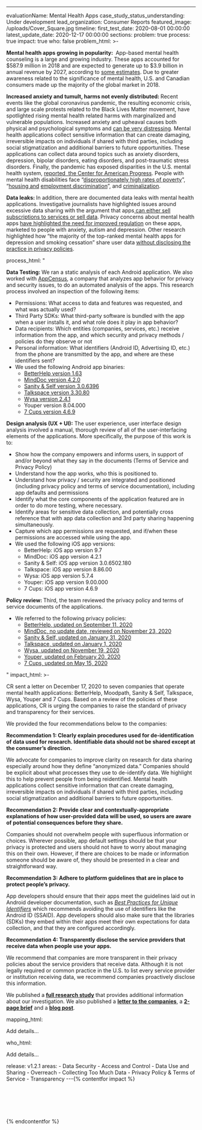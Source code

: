 ---
evaluationName: Mental Health Apps
case_study_status_understanding: Under development
lead_organization: Consumer Reports
featured_image: /uploads/Cover_Square.jpg
timeline:
  first_test_date: 2020-08-01 00:00:00
  latest_update_date: 2020-12-17 00:00:00
sections:
  problem: true
  process: true
  impact: true
  who: false
problem_html: >-
  <p><strong>Mental health apps growing in popularity: </strong>&nbsp;App-based
  mental health counseling is a large and growing industry. These apps accounted
  for $587.9 million in 2018 and are expected to generate up to $3.9 billion in
  annual revenue by 2027, according to <a
  href="https://www.prnewswire.com/news-releases/mental-health-apps-market-accounted-for-us-587-9-mn-in-2018-and-is-expected-to-generate-a-revenue-of-us-3-918-40-mn-by-2027--at-a-growth-rate-of-23-7-from-2019--2027--300997559.html">some
  estimates</a>. Due to greater awareness related to the significance of mental
  health, U.S. and Canadian consumers made up the majority of the global market
  in 2018.&nbsp;</p><p><strong>Increased anxiety and tumult, harms not evenly
  distributed: </strong>Recent events like the global coronavirus pandemic, the
  resulting economic crisis, and large scale protests related to the Black Lives
  Matter movement, have spotlighted rising mental health related harms with
  marginalized and vulnerable populations. Increased anxiety and upheaval causes
  both physical and psychological symptoms and <a
  href="https://www.medicalnewstoday.com/articles/322510#:~:text=Outlook,health%20conditions%2C%20such%20as%20depression">can
  be very distressing</a>. Mental health applications collect sensitive
  information that can create damaging, irreversible impacts on individuals if
  shared with third parties, including social stigmatization and additional
  barriers to future opportunities. These applications can collect data around
  topics such as anxiety disorders, depression, bipolar disorders, eating
  disorders, and post-traumatic stress disorders. Finally, the pandemic has
  exposed disparities in the U.S. mental health system, <a
  href="https://www.americanprogress.org/issues/disability/reports/2020/09/10/490221/mental-health-care-severely-inequitable-came-coronavirus-crisis/">reported&nbsp;
  the Center for American Progress</a>. People with mental health disabilities
  face &ldquo;<a
  href="https://www.samhsa.gov/data/sites/default/files/report_2720/Spotlight-2720.html">disproportionately
  high rates of poverty</a>&rdquo;, &ldquo;<a
  href="https://www.huduser.gov/portal/sites/default/files/pdf/MentalDisabilities-FinalPaper.pdf">housing
  and</a> <a
  href="https://www.huduser.gov/portal/sites/default/files/pdf/MentalDisabilities-FinalPaper.pdf">employment
  discrimination</a>&rdquo;, and <a
  href="https://journals.sagepub.com/doi/abs/10.1177/0896920511430864">criminalization</a>.&nbsp;&nbsp;</p><p><strong>Data
  leaks: </strong>In addition, there are documented data leaks with mental
  health applications. Investigative journalists have highlighted issues around
  excessive data sharing with the argument that apps<a
  href="https://www.theverge.com/2019/4/20/18508382/apps-mental-health-smoking-cessation-data-sharing-privacy-facebook-google-advertising">
  can either sell subscriptions to services or sell data</a>. Privacy concerns
  about mental health apps <a
  href="https://www.spectrumnews.org/news/mental-health-apps-highlight-need-for-regulation/">have
  highlighted the need for improved regulation</a> on these apps, marketed to
  people with anxiety, autism and depression. Other research highlighted how
  &ldquo;the majority of the top-ranked mental health apps for depression and
  smoking cessation&rdquo; share user data <a
  href="https://healthitsecurity.com/news/mental-health-apps-may-share-user-data-without-clear-privacy-policies">without
  disclosing the practice in privacy policies</a>.&nbsp;</p>
process_html: "<p><strong>Data Testing: </strong>We ran a static analysis of each Android application. We also worked with <a target=\"_blank\" rel=\"noopener\" href=\"https://www.appcensus.io/\">AppCensus</a>, a company that analyzes app behavior for privacy and security issues, to do an automated analysis of the apps. This research process involved an inspection of the following items:</p><ul><li>Permissions: What access to data and features was requested, and what was actually used?</li><li>Third Party SDKs: What third-party software is bundled with the app when a user installs it, and what role does it play in app behavior?&nbsp;</li><li>Data recipients: Which entities (companies, services, etc.) receive information from the app, and which security and privacy methods / policies do they observe or not</li><li>Personal information: What identifiers (Android ID, Advertising ID, etc.) from the phone are transmitted by the app, and where are these identifiers sent?</li><li>We used the following Android app binaries:&nbsp;<ul><li><a href=\"https://play.google.com/store/apps/details?id=com.betterhelp\">BetterHelp version 1.63</a></li><li><a href=\"https://play.google.com/store/apps/details?id=de.moodpath.android\">MindDoc version 4.2.0</a></li><li><a href=\"https://play.google.com/store/apps/details?id=cc.moov.five\">Sanity &amp; Self version 3.0.6396</a></li><li><a href=\"https://play.google.com/store/apps/details?id=com.talkspace.talkspaceapp\">Talkspace version 3.30.80</a></li><li><a href=\"https://play.google.com/store/apps/details?id=bot.touchkin\">Wysa version 2.4.1</a></li><li>Youper version 8.04.000</li><li><a href=\" https://play.google.com/store/apps/details?id=com.sevencupsoftea.app\">7 Cups version 4.6.9</a></li></ul></li></ul><p><strong>Design analysis (UX + UI):</strong> The user experience, user interface design analysis involved a manual, thorough review of all of the user-interfacing elements of the applications. More specifically, the purpose of this work is to:&nbsp;</p><ul><li>Show how the company empowers and informs users, in support of and/or beyond what they say in the documents (Terms of Service and Privacy Policy)</li><li>Understand how the app works, who this is positioned to.</li><li>Understand how privacy / security are integrated and positioned (including privacy policy and terms of service documentation), including app defaults and permissions</li><li>Identify what the core components of the application featured are in order to do more testing, where necessary.&nbsp;</li><li>Identify areas for sensitive data collection, and potentially cross reference that with app data collection and 3rd party sharing happening simultaneously.</li><li>Capture which app permissions are requested, and if/when these permissions are accessed while using the app.</li><li>We used the following iOS app versions:<ul><li>BetterHelp: iOS app version 9.7</li><li>MindDoc: iOS app version 4.2.1</li><li>Sanity &amp; Self: iOS app version 3.0.6502.180</li><li>Talkspace: iOS app version 8.86.00</li><li>Wysa: iOS app version 5.7.4</li><li>Youper: iOS app version 9.00.000</li><li>7 Cups: iOS app version 4.6.9</li></ul></li></ul><p><strong>Policy review: </strong>Third, the team reviewed the privacy policy and terms of service documents of the applications.</p><ul><li>We referred to the following privacy policies:&nbsp;<ul><li><a href=\"https://www.betterhelp.com/privacy\_\">BetterHelp, updated on September 11, 2020</a></li><li><a href=\"https://mymoodpath.com/en/privacy-policy/\">MindDoc, no update date, reviewed on November 23, 2020</a></li><li><a href=\"https://www.sanityandself.com/privacy/\">Sanity &amp; Self, updated on January 31, 2020</a></li><li><a href=\"https://www.talkspace.com/public/privacy-policy\">Talkspace, updated on January 1, 2020</a></li><li><a href=\"https://legal.wysa.io/privacy-policy\">Wysa, updated on November 19, 2020</a></li><li><a href=\"https://www.youper.ai/privacy-policy\">Youper, updated on February 20, 2020</a></li><li><a href=\"https://www.7cups.com/Documents/PrivacyPolicy\">7 Cups, updated on May 15, 2020</a></li></ul></li></ul>"
impact_html: >-
  <p>CR sent a letter on December 17, 2020 to seven companies that operate
  mental health applications: BetterHelp, Moodpath, Sanity &amp; Self,
  Talkspace, Wysa, Youper and 7 Cups. Based on a review of the policies of these
  applications, CR is urging the companies to raise the standard of privacy and
  transparency for their services.</p><p>We provided the four recommendations
  below to the companies:&nbsp;</p><p><strong>Recommendation 1: Clearly explain
  procedures used for de-identification of data used for research. Identifiable
  data should not be shared except at the consumer&rsquo;s
  direction.</strong></p><p>We advocate for companies to improve clarity on
  research for data sharing especially around how they define &ldquo;anonymized
  data.&rdquo; Companies should be explicit about what processes they use to
  de-identify data. We highlight this to help prevent people from being
  reidentified. Mental health applications collect sensitive information that
  can create damaging, irreversible impacts on individuals if shared with third
  parties, including social stigmatization and additional barriers to future
  opportunities.&nbsp;</p><p><strong>Recommendation 2: Provide clear and
  contextually-appropriate explanations of how user-provided data will be used,
  so users are aware of potential consequences before they
  share.</strong></p><p>Companies should not overwhelm people with superfluous
  information or choices. Wherever possible, app default settings should be that
  your privacy is protected and users should not have to worry about managing
  this on their own. However, if there are choices to be made or information
  someone should be aware of, they should be presented in a clear and
  straightforward way.</p><p><strong>Recommendation 3: Adhere to platform
  guidelines that are in place to protect people&rsquo;s
  privacy.</strong></p><p>App developers should ensure that their apps meet the
  guidelines laid out in Android developer documentation, such as <a
  href="https://developer.android.com/training/articles/user-data-ids"><em>Best
  Practices for Unique Identifiers</em></a> which recommends avoiding the use of
  identifiers like the Android ID (SSAID). App developers should also make sure
  that the libraries (SDKs) they embed within their apps meet their own
  expectations for data collection, and that they are configured
  accordingly.</p><p><strong>Recommendation 4: Transparently disclose the
  service providers that receive data when people use your
  apps.</strong></p><p>We recommend that companies are more transparent in their
  privacy policies about the service providers that receive data. Although it is
  not legally required or common practice in the U.S. to list every service
  provider or institution receiving data, we recommend companies proactively
  disclose this information.</p><p>We published a <a
  href="https://advocacy.consumerreports.org/wp-content/uploads/2020/12/cr_mentalhealth_fullreport_121720.pdf"><strong>full
  research study</strong></a> that provides additional information about our
  investigation. We also published a <a
  href="https://advocacy.consumerreports.org/wp-content/uploads/2020/12/cr_mentalhealth_letter-1.pdf"><strong>letter
  to the companies</strong></a>, a <a
  href="https://advocacy.consumerreports.org/wp-content/uploads/2020/12/cr_mentalhealth_2page.pdf"><strong>2-page
  brief</strong></a>&nbsp;and a <a
  href="https://medium.com/@stephtngu_CR/cr-digital-lab-investigates-privacy-practices-of-mental-health-apps-85b6f710853a"><strong>blog
  post</strong></a>.</p>
mapping_html: <p>Add details...</p>
who_html: <p>Add details...</p>
release: v1.2.1
areas:
  - Data Security
  - Access and Control
  - Data Use and Sharing
  - Overreach - Collecting Too Much Data
  - Privacy Policy & Terms of Service
  - Transparency
---{% contentfor impact %}

<br /><br /><br /><br />





{% endcontentfor %}
